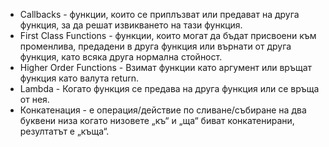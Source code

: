 
- Callbacks - функции, които се приплъзват или предават на друга функция, за да решат извикването на тази функция.
- First Class Functions - функции, които могат да бъдат присвоени към променлива, предадени в друга функция или върнати от друга функция, като всяка друга нормална стойност.
- Higher Order Functions - Взимат функции като аргумент или връщат функция като валута return.
- Lambda - Когато функция се предава на друга функция или се връща от нея.
- Конкатенация - е операция/действие по сливане/събиране на два буквени низа когато низовете „къ“ и „ща“ биват конкатенирани, резултатът е „къща“.